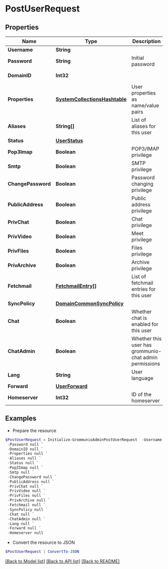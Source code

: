 # PostUserRequest
## Properties

Name | Type | Description | Notes
------------ | ------------- | ------------- | -------------
**Username** | **String** |  | [optional] 
**Password** | **String** | Initial password | [optional] 
**DomainID** | **Int32** |  | [optional] [readonly] 
**Properties** | [**SystemCollectionsHashtable**](.md) | User properties as name/value pairs | [optional] 
**Aliases** | **String[]** | List of aliases for this user | [optional] 
**Status** | [**UserStatus**](UserStatus.md) |  | [optional] 
**Pop3Imap** | **Boolean** | POP3/IMAP privilege | [optional] 
**Smtp** | **Boolean** | SMTP privilege | [optional] 
**ChangePassword** | **Boolean** | Password changing privilege | [optional] 
**PublicAddress** | **Boolean** | Public address privilege | [optional] 
**PrivChat** | **Boolean** | Chat privilege | [optional] 
**PrivVideo** | **Boolean** | Meet privilege | [optional] 
**PrivFiles** | **Boolean** | Files privilege | [optional] 
**PrivArchive** | **Boolean** | Archive privilege | [optional] 
**Fetchmail** | [**FetchmailEntry[]**](FetchmailEntry.md) | List of fetchmail entries for this user | [optional] 
**SyncPolicy** | [**DomainCommonSyncPolicy**](DomainCommonSyncPolicy.md) |  | [optional] 
**Chat** | **Boolean** | Whether chat is enabled for this user | [optional] 
**ChatAdmin** | **Boolean** | Whether this user has grommunio-chat admin permissions | [optional] 
**Lang** | **String** | User language | [optional] 
**Forward** | [**UserForward**](UserForward.md) |  | [optional] 
**Homeserver** | **Int32** | ID of the homeserver | [optional] 

## Examples

- Prepare the resource
```powershell
$PostUserRequest = Initialize-GrommunioAdminPostUserRequest  -Username null `
 -Password null `
 -DomainID null `
 -Properties null `
 -Aliases null `
 -Status null `
 -Pop3Imap null `
 -Smtp null `
 -ChangePassword null `
 -PublicAddress null `
 -PrivChat null `
 -PrivVideo null `
 -PrivFiles null `
 -PrivArchive null `
 -Fetchmail null `
 -SyncPolicy null `
 -Chat null `
 -ChatAdmin null `
 -Lang null `
 -Forward null `
 -Homeserver null
```

- Convert the resource to JSON
```powershell
$PostUserRequest | ConvertTo-JSON
```

[[Back to Model list]](../README.md#documentation-for-models) [[Back to API list]](../README.md#documentation-for-api-endpoints) [[Back to README]](../README.md)

